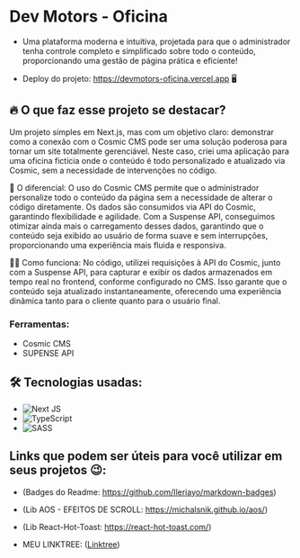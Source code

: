 # Dev Motors - Oficina

* Uma plataforma moderna e intuitiva, projetada para que o administrador tenha controle completo e simplificado sobre todo o conteúdo, proporcionando uma gestão de página prática e eficiente!

* Deploy do projeto: https://devmotors-oficina.vercel.app 🖥️

## 🔥 O que faz esse projeto se destacar?

Um projeto simples em Next.js, mas com um objetivo claro: demonstrar como a conexão com o Cosmic CMS pode ser uma solução poderosa para tornar um site totalmente gerenciável. Neste caso, criei uma aplicação para uma oficina fictícia onde o conteúdo é todo personalizado e atualizado via Cosmic, sem a necessidade de intervenções no código.

💼 O diferencial: O uso do Cosmic CMS permite que o administrador personalize todo o conteúdo da página sem a necessidade de alterar o código diretamente. Os dados são consumidos via API do Cosmic, garantindo flexibilidade e agilidade. Com a Suspense API, conseguimos otimizar ainda mais o carregamento desses dados, garantindo que o conteúdo seja exibido ao usuário de forma suave e sem interrupções, proporcionando uma experiência mais fluida e responsiva.

👨‍💻 Como funciona: No código, utilizei requisições à API do Cosmic, junto com a Suspense API, para capturar e exibir os dados armazenados em tempo real no frontend, conforme configurado no CMS. Isso garante que o conteúdo seja atualizado instantaneamente, oferecendo uma experiência dinâmica tanto para o cliente quanto para o usuário final.

### Ferramentas:
* Cosmic CMS
* SUPENSE API

## 🛠️ Tecnologias usadas:
* ![Next JS](https://img.shields.io/badge/Next-black?style=for-the-badge&logo=next.js&logoColor=white)
* ![TypeScript](https://img.shields.io/badge/typescript-%23007ACC.svg?style=for-the-badge&logo=typescript&logoColor=white)
* ![SASS](https://img.shields.io/badge/SASS-hotpink.svg?style=for-the-badge&logo=SASS&logoColor=white)

## Links que podem ser úteis para você utilizar em seus projetos 😉:
* (Badges do Readme: https://github.com/Ileriayo/markdown-badges)
* (Lib AOS - EFEITOS DE SCROLL: https://michalsnik.github.io/aos/)
* (Lib React-Hot-Toast: https://react-hot-toast.com/)

* MEU LINKTREE: ([Linktree](https://link-tree-gabriel-lemes.vercel.app/))
